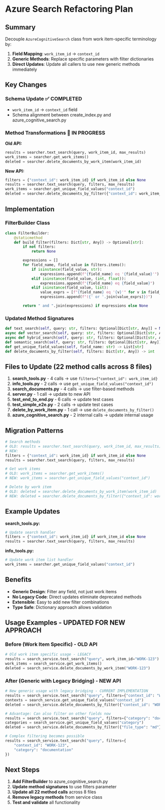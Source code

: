 # Azure Search Refactoring Plan

## Summary

Decouple `AzureCognitiveSearch` class from work item-specific terminology by:

1. **Field Mapping**: `work_item_id` → `context_id`
2. **Generic Methods**: Replace specific parameters with filter dictionaries
3. **Direct Updates**: Update all callers to use new generic methods immediately

## Key Changes

### Schema Update ✅ COMPLETED

- `work_item_id` → `context_id` field
- Schema alignment between create_index.py and azure_cognitive_search.py

### Method Transformations 🚧 IN PROGRESS

**Old API:**

```python
results = searcher.text_search(query, work_item_id, max_results)
work_items = searcher.get_work_items()
deleted = searcher.delete_documents_by_work_item(work_item_id)
```

**New API:**

```python
filters = {"context_id": work_item_id} if work_item_id else None
results = searcher.text_search(query, filters, max_results)
work_items = searcher.get_unique_field_values("context_id")
deleted = searcher.delete_documents_by_filter({"context_id": work_item_id})
```

## Implementation

### FilterBuilder Class

```python
class FilterBuilder:
    @staticmethod
    def build_filter(filters: Dict[str, Any]) -> Optional[str]:
        if not filters:
            return None

        expressions = []
        for field_name, field_value in filters.items():
            if isinstance(field_value, str):
                expressions.append(f"{field_name} eq '{field_value}'")
            elif isinstance(field_value, (int, float)):
                expressions.append(f"{field_name} eq {field_value}")
            elif isinstance(field_value, list):
                value_exprs = [f"{field_name} eq '{v}'" for v in field_value]
                expressions.append(f"({' or '.join(value_exprs)})")

        return " and ".join(expressions) if expressions else None
```

### Updated Method Signatures

```python
def text_search(self, query: str, filters: Optional[Dict[str, Any]] = None, top: int = 5)
async def vector_search(self, query: str, filters: Optional[Dict[str, Any]] = None, top: int = 5)
async def hybrid_search(self, query: str, filters: Optional[Dict[str, Any]] = None, top: int = 5)
def semantic_search(self, query: str, filters: Optional[Dict[str, Any]] = None, top: int = 5)
def get_unique_field_values(self, field_name: str) -> List[str]
def delete_documents_by_filter(self, filters: Dict[str, Any]) -> int
```

## Files to Update (22 method calls across 8 files)

1. **search_tools.py** - 4 calls → use `filters={"context_id": work_item_id}`
2. **info_tools.py** - 2 calls → use `get_unique_field_values("context_id")`
3. **search_documents.py** - 4 calls → use filter-based methods
4. **server.py** - 1 call → update to new API
5. **test_end_to_end.py** - 6 calls → update test cases
6. **test_simple_e2e.py** - 2 calls → update test cases
7. **delete_by_work_item.py** - 1 call → use `delete_documents_by_filter()`
8. **azure_cognitive_search.py** - 2 internal calls → update internal usage

## Migration Patterns

```python
# Search methods
# OLD: results = searcher.text_search(query, work_item_id, max_results)
# NEW:
filters = {"context_id": work_item_id} if work_item_id else None
results = searcher.text_search(query, filters, max_results)

# Get work items
# OLD: work_items = searcher.get_work_items()
# NEW: work_items = searcher.get_unique_field_values("context_id")

# Delete by work item
# OLD: deleted = searcher.delete_documents_by_work_item(work_item_id)
# NEW: deleted = searcher.delete_documents_by_filter({"context_id": work_item_id})
```

## Example Updates

**search_tools.py:**

```python
# Update search handler
filters = {"context_id": work_item_id} if work_item_id else None
results = searcher.text_search(query, filters, max_results)
```

**info_tools.py:**

```python
# Update work item list handler
work_items = searcher.get_unique_field_values("context_id")
```

## Benefits

- **Generic Design**: Filter any field, not just work items
- **No Legacy Code**: Direct updates eliminate deprecated methods
- **Extensible**: Easy to add new filter combinations
- **Type Safe**: Dictionary approach allows validation

## Usage Examples - **UPDATED FOR NEW APPROACH**

### Before (Work Item Specific) - **OLD API**

```python
# Old work item specific usage - LEGACY
results = search_service.text_search("query", work_item_id="WORK-123")
work_items = search_service.get_work_items()
deleted = search_service.delete_documents_by_work_item("WORK-123")
```

### After (Generic with Legacy Bridging) - **NEW API**

```python
# New generic usage with legacy bridging - CURRENT IMPLEMENTATION
results = search_service.text_search("query", filters={"context_id": "WORK-123"})
contexts = search_service.get_unique_field_values("context_id")
deleted = search_service.delete_documents_by_filter({"context_id": "WORK-123"})

# Advantage: Can also filter on other fields now
results = search_service.text_search("query", filters={"category": "documentation"})
categories = search_service.get_unique_field_values("category")
deleted = search_service.delete_documents_by_filter({"file_type": "md"})

# Complex filtering becomes possible
results = search_service.text_search("query", filters={
    "context_id": "WORK-123",
    "category": "documentation"
})
```

## Next Steps

1. **Add FilterBuilder** to azure_cognitive_search.py
2. **Update method signatures** to use filters parameter
3. **Update all 22 method calls** across 8 files
4. **Remove legacy methods** from service class
5. **Test and validate** all functionality
